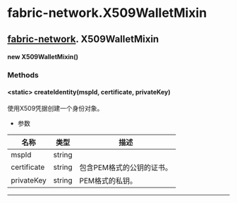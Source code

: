 # fabric-network.X509WalletMixin

## [fabric-network](https://hyperledger.github.io/fabric-sdk-node/release-1.4/module-fabric-network.html). X509WalletMixin

#### new X509WalletMixin()

### Methods

#### &lt;static&gt; createIdentity(mspId, certificate, privateKey)

使用X509凭据创建一个身份对象。

- 参数

| 名称        | 类型   | 描述                      |
| ----------- | ------ | ------------------------- |
| mspId       | string |                           |
| certificate | string | 包含PEM格式的公钥的证书。 |
| privateKey  | string | PEM格式的私钥。           |

***